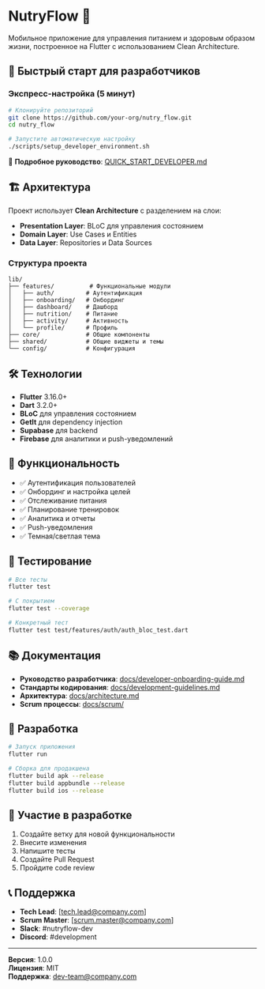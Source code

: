 # NutryFlow 🥗

Мобильное приложение для управления питанием и здоровым образом жизни, построенное на Flutter с использованием Clean Architecture.

## 🚀 Быстрый старт для разработчиков

### Экспресс-настройка (5 минут)

```bash
# Клонируйте репозиторий
git clone https://github.com/your-org/nutry_flow.git
cd nutry_flow

# Запустите автоматическую настройку
./scripts/setup_developer_environment.sh
```

📖 **Подробное руководство**: [QUICK_START_DEVELOPER.md](QUICK_START_DEVELOPER.md)

## 🏗️ Архитектура

Проект использует **Clean Architecture** с разделением на слои:

- **Presentation Layer**: BLoC для управления состоянием
- **Domain Layer**: Use Cases и Entities
- **Data Layer**: Repositories и Data Sources

### Структура проекта

```
lib/
├── features/          # Функциональные модули
│   ├── auth/         # Аутентификация
│   ├── onboarding/   # Онбординг
│   ├── dashboard/    # Дашборд
│   ├── nutrition/    # Питание
│   ├── activity/     # Активность
│   └── profile/      # Профиль
├── core/             # Общие компоненты
├── shared/           # Общие виджеты и темы
└── config/           # Конфигурация
```

## 🛠️ Технологии

- **Flutter** 3.16.0+
- **Dart** 3.2.0+
- **BLoC** для управления состоянием
- **GetIt** для dependency injection
- **Supabase** для backend
- **Firebase** для аналитики и push-уведомлений

## 📱 Функциональность

- ✅ Аутентификация пользователей
- ✅ Онбординг и настройка целей
- ✅ Отслеживание питания
- ✅ Планирование тренировок
- ✅ Аналитика и отчеты
- ✅ Push-уведомления
- ✅ Темная/светлая тема

## 🧪 Тестирование

```bash
# Все тесты
flutter test

# С покрытием
flutter test --coverage

# Конкретный тест
flutter test test/features/auth/auth_bloc_test.dart
```

## 📚 Документация

- **Руководство разработчика**: [docs/developer-onboarding-guide.md](docs/developer-onboarding-guide.md)
- **Стандарты кодирования**: [docs/development-guidelines.md](docs/development-guidelines.md)
- **Архитектура**: [docs/architecture.md](docs/architecture.md)
- **Scrum процессы**: [docs/scrum/](docs/scrum/)

## 🚀 Разработка

```bash
# Запуск приложения
flutter run

# Сборка для продакшена
flutter build apk --release
flutter build appbundle --release
flutter build ios --release
```

## 🤝 Участие в разработке

1. Создайте ветку для новой функциональности
2. Внесите изменения
3. Напишите тесты
4. Создайте Pull Request
5. Пройдите code review

## 📞 Поддержка

- **Tech Lead**: [tech.lead@company.com]
- **Scrum Master**: [scrum.master@company.com]
- **Slack**: #nutryflow-dev
- **Discord**: #development

---

**Версия**: 1.0.0  
**Лицензия**: MIT  
**Поддержка**: dev-team@company.com
